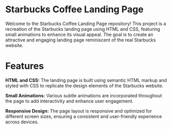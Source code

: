 # Starbucks Coffee Landing Page

Welcome to the Starbucks Coffee Landing Page repository! This project is a recreation of the Starbucks landing page using HTML and CSS, featuring small animations to enhance its visual appeal. The goal is to create an attractive and engaging landing page reminiscent of the real Starbucks website.

# Features

__HTML and CSS:__ The landing page is built using semantic HTML markup and styled with CSS to replicate the design elements of the Starbucks website.

__Small Animations:__ Various subtle animations are incorporated throughout the page to add interactivity and enhance user engagement.

__Responsive Design:__ The page layout is responsive and optimized for different screen sizes, ensuring a consistent and user-friendly experience across devices.
